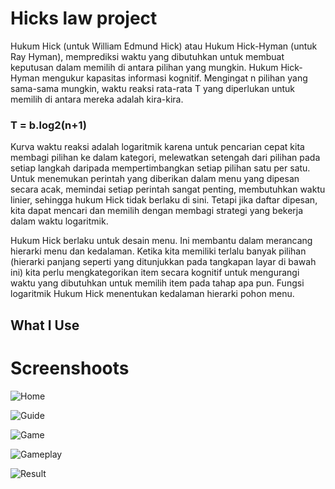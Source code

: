 # Hicks law project

<p>Hukum Hick (untuk William Edmund Hick) atau Hukum Hick-Hyman  (untuk Ray Hyman), memprediksi waktu yang dibutuhkan untuk membuat keputusan dalam memilih di antara pilihan yang mungkin. Hukum Hick-Hyman mengukur kapasitas informasi kognitif. Mengingat  n  pilihan yang sama-sama mungkin, waktu reaksi rata-rata  T yang diperlukan untuk memilih di antara mereka adalah kira-kira.</p>
<h3><b>T = b.log2(n+1)</b></h3>
<p>Kurva waktu reaksi adalah logaritmik karena untuk pencarian cepat kita membagi pilihan ke dalam kategori, melewatkan setengah dari pilihan pada setiap langkah daripada mempertimbangkan setiap pilihan satu per satu. Untuk menemukan perintah yang diberikan dalam menu yang dipesan secara acak, memindai setiap perintah sangat penting, membutuhkan waktu linier, sehingga hukum Hick tidak berlaku di sini. Tetapi jika daftar dipesan, kita dapat mencari dan memilih dengan membagi strategi yang bekerja dalam waktu logaritmik.</p>
<p>Hukum Hick berlaku untuk desain menu. Ini membantu dalam merancang hierarki menu dan kedalaman. Ketika kita memiliki terlalu banyak pilihan (hierarki panjang seperti yang ditunjukkan pada tangkapan layar di bawah ini) kita perlu mengkategorikan item secara kognitif untuk mengurangi waktu yang dibutuhkan untuk memilih item pada tahap apa pun. Fungsi logaritmik Hukum Hick menentukan kedalaman hierarki pohon menu.</p>

 <h2>What I Use</h2>

<!-- <h2>Goals</h2> -->

# Screenshoots
![Home](https://user-images.githubusercontent.com/84588706/152720377-f600cdc0-1989-40c8-8384-cc2d78e0af4c.jpg)

![Guide](https://user-images.githubusercontent.com/84588706/152720409-4e60ab1d-2519-43fc-a10a-1bce93cafb60.jpg)

![Game](https://user-images.githubusercontent.com/84588706/152720426-887c7bdc-2047-4c16-b789-3ffeb67fc3f9.jpg)

![Gameplay](https://user-images.githubusercontent.com/84588706/152720442-530e5bb7-44b7-45ae-8b3b-aada6631267b.jpg)

![Result](https://user-images.githubusercontent.com/84588706/152720465-a805d010-22ad-4e30-9243-4bcd2dba3f95.jpg)
